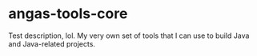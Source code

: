 # angas-tools-core
Test description, lol. My very own set of tools that I can use to build Java and Java-related projects.
